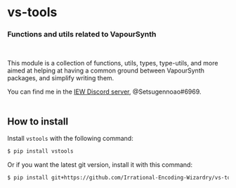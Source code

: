 # vs-tools

### Functions and utils related to VapourSynth
<br>

This module is a collection of functions, utils, types, type-utils, and more
aimed at helping at having a common ground between VapourSynth packages, and
simplify writing them.

You can find me in the [IEW Discord server](https://discord.gg/qxTxVJGtst), @Setsugennoao#6969.
<br><br>
## How to install

Install `vstools` with the following command:

```sh
$ pip install vstools
```

Or if you want the latest git version, install it with this command:

```sh
$ pip install git+https://github.com/Irrational-Encoding-Wizardry/vs-tools.git
```
<br>